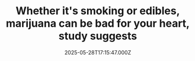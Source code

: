 ---
title: "Whether it's smoking or edibles, marijuana can be bad for your heart, study suggests"
date: 2025-05-28T17:15:47.000Z
category: Health
externalLink: "https://www.sciencedaily.com/releases/2025/05/250528131547.htm"
image: ""
excerpt: "A new study finds that chronic cannabis use -- whether it's smoked or consumed in edible form -- is associated with significant cardiovascular risks.…"
---